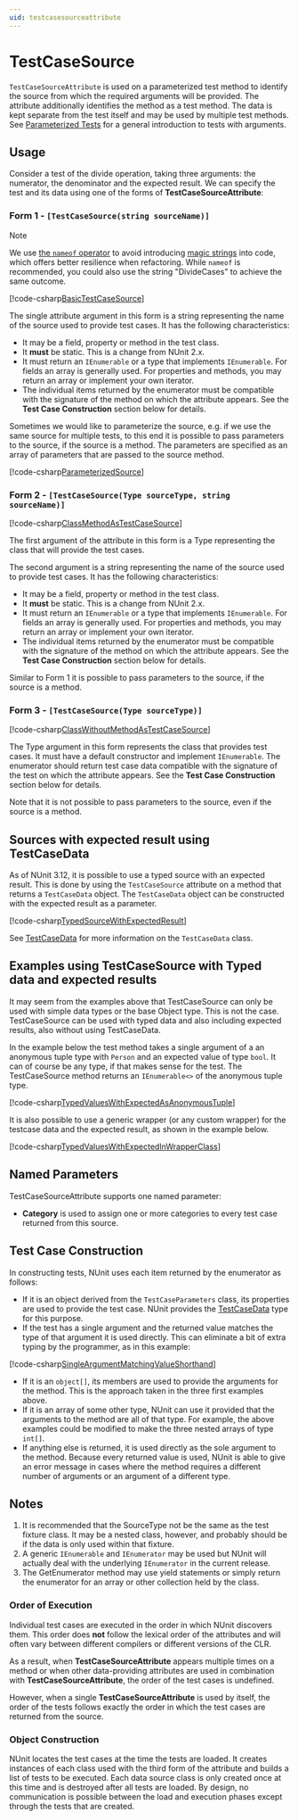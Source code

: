 ```yaml
---
uid: testcasesourceattribute
---
```


# TestCaseSource

`TestCaseSourceAttribute` is used on a parameterized test method to identify the source from which the required
arguments will be provided. The attribute additionally identifies the method as a test method. The data is kept separate
from the test itself and may be used by multiple test methods. See [Parameterized Tests](xref:parameterizedtests) for a
general introduction to tests with arguments.

## Usage

Consider a test of the divide operation, taking three arguments: the numerator, the denominator and the expected result.
We can specify the test and its data using one of the forms of **TestCaseSourceAttribute**:

### Form 1 - `[TestCaseSource(string sourceName)]`

> [!NOTE]
> We use [the `nameof` operator](https://docs.microsoft.com/dotnet/csharp/language-reference/operators/nameof)
> to avoid introducing [magic strings](https://wikipedia.org/wiki/Magic_string) into code, which offers better
> resilience when refactoring. While `nameof` is recommended, you could also use the string "DivideCases" to achieve the
> same outcome.

[!code-csharp[BasicTestCaseSource](~/snippets/Snippets.NUnit/TestCaseSourceExamples.cs#BasicTestCaseSource)]

The single attribute argument in this form is a string representing the name of the source used to provide test cases.
It has the following characteristics:

* It may be a field, property or method in the test class.
* It **must** be static. This is a change from NUnit 2.x.
* It must return an `IEnumerable` or a type that implements `IEnumerable`. For fields an array is generally used. For
  properties and methods, you may return an array or implement your own iterator.
* The individual items returned by the enumerator must be compatible with the signature of the method on which the
   attribute appears. See the **Test Case Construction** section below for details.

Sometimes we would like to parameterize the source, e.g. if we use the same source for multiple tests, to this end it is
possible to pass parameters to the source, if the source is a method. The parameters are specified as an array of
parameters that are passed to the source method.

[!code-csharp[ParameterizedSource](~/snippets/Snippets.NUnit/TestCaseSourceExamples.cs#ParameterizedSource)]

### Form 2 - `[TestCaseSource(Type sourceType, string sourceName)]`

[!code-csharp[ClassMethodAsTestCaseSource](~/snippets/Snippets.NUnit/TestCaseSourceExamples.cs#ClassMethodAsTestCaseSource)]

The first argument of the attribute in this form is a Type representing the class that will provide the test cases.

The second argument is a string representing the name of the source used to provide test cases. It has the following
characteristics:

* It may be a field, property or method in the test class.
* It **must** be static. This is a change from NUnit 2.x.
* It must return an `IEnumerable` or a type that implements `IEnumerable`. For fields an array is generally used. For
  properties and methods, you may return an array or implement your own iterator.
* The individual items returned by the enumerator must be compatible with the signature of the method on which the
   attribute appears. See the **Test Case Construction** section below for details.

Similar to Form 1 it is possible to pass parameters to the source, if the source is a method.

### Form 3 - `[TestCaseSource(Type sourceType)]`

[!code-csharp[ClassWithoutMethodAsTestCaseSource](~/snippets/Snippets.NUnit/TestCaseSourceExamples.cs#ClassWithoutMethodAsTestCaseSource)]

The Type argument in this form represents the class that provides test cases. It must have a default constructor and
implement `IEnumerable`. The enumerator should return test case data compatible with the signature of the test on which
the attribute appears. See the **Test Case Construction** section below for details.

Note that it is not possible to pass parameters to the source, even if the source is a method.

## Sources with expected result using TestCaseData

As of NUnit 3.12, it is possible to use a typed source with an expected result. This is done by using the
`TestCaseSource` attribute on a method that returns a `TestCaseData` object. The `TestCaseData` object can be
constructed with the expected result as a parameter.

[!code-csharp[TypedSourceWithExpectedResult](~/snippets/Snippets.NUnit/TestCaseDataExample.cs#TestCaseDataExample)]

See [TestCaseData](xref:testcasedata) for more information on the `TestCaseData` class.

## Examples using TestCaseSource with Typed data and expected results

It may seem from the examples above that TestCaseSource can only be used with simple data types or the base Object type.
This is not the case. TestCaseSource can be used with typed data and also including expected results, also without using
TestCaseData.

In the example below the test method takes a single argument of a an anonymous tuple type with `Person` and an expected
value of type `bool`. It can of course be any type, if that makes sense for the test. The TestCaseSource method returns
an `IEnumerable<>` of the anonymous tuple type.

[!code-csharp[TypedValuesWithExpectedAsAnonymousTuple](~/snippets/Snippets.NUnit/TestCaseSourceExamples.cs#TypedValuesWithExpectedAsAnonymousTuple)]

It is also possible to use a generic wrapper (or any custom wrapper) for the testcase data and the expected result, as
shown in the example below.

[!code-csharp[TypedValuesWithExpectedInWrapperClass](~/snippets/Snippets.NUnit/TestCaseSourceExamples.cs#TypedValuesWithExpectedInWrapperClass)]

## Named Parameters

TestCaseSourceAttribute supports one named parameter:

* **Category** is used to assign one or more categories to every test case returned from this source.

## Test Case Construction

In constructing tests, NUnit uses each item returned by the enumerator as follows:

* If it is an object derived from the `TestCaseParameters` class, its properties are used to provide the test case.
   NUnit provides the [TestCaseData](xref:testcasedata) type for this purpose.
* If the test has a single argument and the returned value matches the type of that argument it is used directly. This
   can eliminate a bit of extra typing by the programmer, as in this example:

[!code-csharp[SingleArgumentMatchingValueShorthand](~/snippets/Snippets.NUnit/TestCaseSourceExamples.cs#SingleArgumentMatchingValueShorthand)]

* If it is an `object[]`, its members are used to provide the arguments for the method. This is the approach taken in
   the three first examples above.
* If it is an array of some other type, NUnit can use it provided that the arguments to the method are all of that type.
   For example, the above examples could be modified to make the three nested arrays of type `int[]`.
* If anything else is returned, it is used directly as the sole argument to the method. Because every returned value is
   used, NUnit is able to give an error message in cases where the method requires a different number of arguments or an
   argument of a different type.

## Notes

1. It is recommended that the SourceType not be the same as the test fixture class. It may be a nested class, however,
   and probably should be if the data is only used within that fixture.
2. A generic `IEnumerable` and `IEnumerator` may be used but NUnit will actually deal with the underlying `IEnumerator`
   in the current release.
3. The GetEnumerator method may use yield statements or simply return the enumerator for an array or other collection
   held by the class.

### Order of Execution

Individual test cases are executed in the order in which NUnit discovers them. This order does **not** follow the
lexical order of the attributes and will often vary between different compilers or different versions of the CLR.

As a result, when **TestCaseSourceAttribute** appears multiple times on a method or when other data-providing attributes
are used in combination with **TestCaseSourceAttribute**, the order of the test cases is undefined.

However, when a single **TestCaseSourceAttribute** is used by itself, the order of the tests follows exactly the order
in which the test cases are returned from the source.

### Object Construction

NUnit locates the test cases at the time the tests are loaded. It creates instances of each class used with the third
form of the attribute and builds a list of tests to be executed. Each data source class is only created once at this
time and is destroyed after all tests are loaded. By design, no communication is possible between the load and execution
phases except through the tests that are created.
